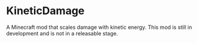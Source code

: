 # KineticDamage
A Minecraft mod that scales damage with kinetic energy. This mod is still in development and is not in a releasable stage.